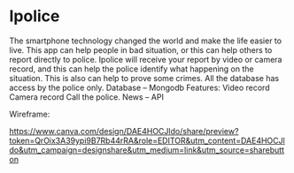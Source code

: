 # Ipolice

The smartphone technology changed the world and make the life easier to live. This app can help people in bad situation, or this can help others to report directly to police. Ipolice will receive your report by video or camera record, and this can help the police identify what happening on the situation. This is also can help to prove some crimes. All the database has access by the police only.
Database – Mongodb 
Features:
Video record
Camera record
Call the police.
News – API

Wireframe:

https://www.canva.com/design/DAE4HOCJldo/share/preview?token=QrOix3A39ypi9B7Rb44rRA&role=EDITOR&utm_content=DAE4HOCJldo&utm_campaign=designshare&utm_medium=link&utm_source=sharebutton
